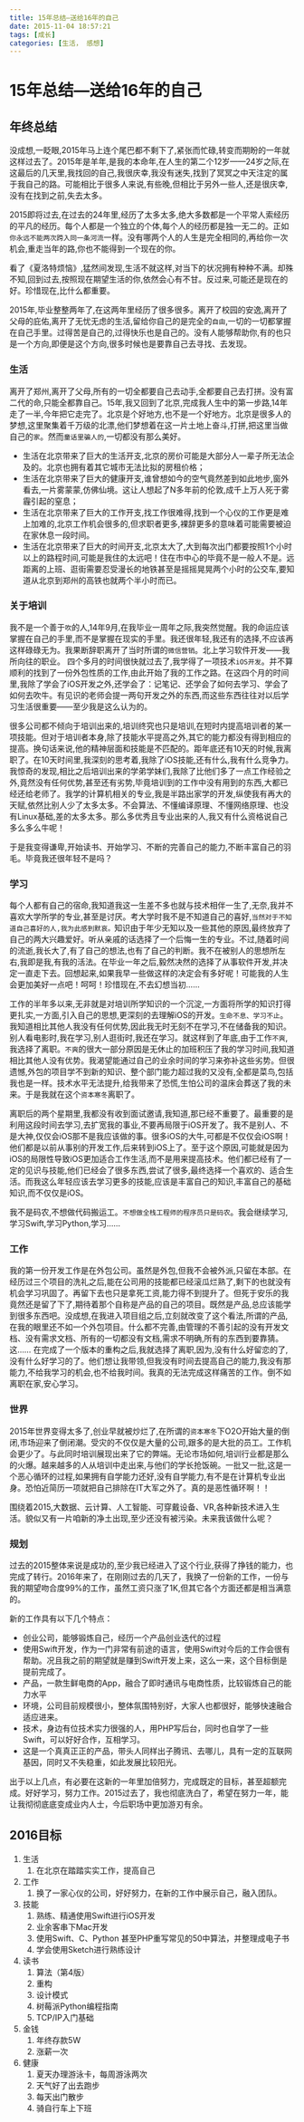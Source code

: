 ```yaml
---
title: 15年总结—送给16年的自己
date: 2015-11-04 18:57:21
tags: [成长]
categories: [生活， 感想]
---
```


# 15年总结—送给16年的自己
## 年终总结
没成想,一眨眼,2015年马上连个尾巴都不剩下了,紧张而忙碌,转变而期盼的一年就这样过去了。2015年是羊年,是我的本命年,在人生的第二个12岁——24岁之际,在这最后的几天里,我找回的自己,我很庆幸,我没有迷失,找到了冥冥之中天注定的属于我自己的路。可能相比于很多人来说,有些晚,但相比于另外一些人,还是很庆幸,没有在找到之前,失去太多。

2015即将过去,在过去的24年里,经历了太多太多,绝大多数都是一个平常人索经历的平凡的经历。每个人都是一个独立的个体,每个人的经历都是独一无二的。正如`你永远不能两次跨入同一条河流`一样。没有哪两个人的人生是完全相同的,再给你一次机会,重走当年的路,你也不能得到一个现在的你。

看了《夏洛特烦恼》,猛然间发现,生活不就这样,对当下的状况拥有种种不满。却殊不知,回到过去,按照现在期望生活的你,依然会心有不甘。反过来,可能还是现在的好。珍惜现在,比什么都重要。

2015年,毕业整整两年了,在这两年里经历了很多很多。离开了校园的安逸,离开了父母的庇佑,离开了无忧无虑的生活,留给你自己的是完全的`自由`,一切的一切都掌握在自己手里。过得苦是自己的,过得快乐也是自己的。没有人能够帮助你,有的也只是一个方向,即便是这个方向,很多时候也是要靠自己去寻找、去发现。

### 生活
离开了郑州,离开了父母,所有的一切全都要自己去动手,全都要自己去打拼。没有富二代的命,只能全都靠自己。15年,我又回到了北京,完成我人生中的第一步路,14年走了一半,今年把它走完了。北京是个好地方,也不是一个好地方。北京是很多人的梦想,这里聚集着千万级的北漂,他们梦想着在这一片土地上奋斗,打拼,把这里当做自己的`家`。然而`童话里骗人的`,一切都没有那么美好。
* 生活在北京带来了巨大的生活开支,北京的房价可能是大部分人一辈子所无法企及的。北京也拥有着其它城市无法比拟的房租价格；
* 生活在北京带来了巨大的健康开支,谁曾想如今的空气竟然差到如此地步,窗外看去,一片雾蒙蒙,仿佛仙境。这让人想起了N多年前的伦敦,成千上万人死于雾霾引起的窒息；
* 生活在北京带来了巨大的工作开支,找工作很难得,找到一个心仪的工作更是难上加难的,北京工作机会很多的,但求职者更多,裸辞更多的意味着可能需要被迫在家休息一段时间。
* 生活在北京带来了巨大的时间开支,北京太大了,大到每次出门都要按照1个小时以上的路程时间,可能是我住的太远吧！住在市中心的毕竟不是一般人不是。远距离的上班、逛街需要忍受漫长的地铁甚至是摇摇晃晃两个小时的公交车,要知道从北京到郑州的高铁也就两个半小时而已。

### 关于培训
我不是一个善于`吹`的人,14年9月,在我毕业一周年之际,我突然觉醒。我的命运应该掌握在自己的手里,而不是掌握在现实的手里。我还很年轻,我还有的选择,不应该再这样碌碌无为。我果断辞职离开了当时所谓的`微信营销`。北上学习软件开发——我所向往的职业。
四个多月的时间很快就过去了,我学得了一项技术`iOS开发`。并不算顺利的找到了一份外包性质的工作,由此开始了我的工作之路。在这四个月的时间里,我除了学会了iOS开发之外,还学会了：记笔记、还学会了如何去学习、学会了如何去吹牛。有见识的老师会提一两句开发之外的东西,而这些东西往往对以后学习生活很重要——至少我是这么认为的。

很多公司都不倾向于培训出来的,培训终究也只是培训,在短时内提高培训者的某一项技能。但对于培训者本身,除了技能水平提高之外,其它的能力都没有得到相应的提高。换句话来说,他的精神层面和技能是不匹配的。距年底还有10天的时候,我离职了。在10天时间里,我深刻的思考着,我除了iOS技能,还有什么,我有什么竞争力。我惊奇的发现,相比之后培训出来的学弟学妹们,我除了比他们多了一点工作经验之外,竟然没有任何优势,甚至还有劣势,毕竟培训到的工作中没有用到的东西,大都已经还给老师了。我学的计算机相关的专业,我是半路出家学的开发,纵使我有再大的天赋,依然比别人少了太多太多。不会算法、不懂编译原理、不懂网络原理、也没有Linux基础,差的太多太多。那么多优秀且专业出来的人,我又有什么资格说自己多么多么牛呢！

于是我变得谦卑,开始读书、开始学习、不断的完善自己的能力,不断丰富自己的羽毛。毕竟我还很年轻不是吗？

### 学习
每个人都有自己的宿命,我知道我这一生差不多也就与技术相伴一生了,无奈,我并不喜欢大学所学的专业,甚至是讨厌。考大学时我不是不知道自己的喜好,`当然对于不知道自己喜好的人,我为此感到默哀。`知识由于年少无知以及一些其他的原因,最终放弃了自己的两大兴趣爱好。听从亲戚的话选择了一个后悔一生的专业。不过,随着时间的流逝,我长大了,有了自己的想法,也有了自己的判断。我不在被别人的思想所左右,我即是我,有我的活法。在毕业一年之后,毅然决然的选择了从事软件开发,并决定一直走下去。回想起来,如果我早一些做这样的决定会有多好呢！可能我的人生会更加美好一点吧！呵呵！珍惜现在,不去幻想当初……

工作的半年多以来,无非就是对培训所学知识的一个沉淀,一方面将所学的知识打得更扎实,一方面,引入自己的思想,更深刻的去理解iOS的开发。`生命不息、学习不止`。我知道相比其他人我没有任何优势,因此我无时无刻不在学习,不在储备我的知识。别人看电影时,我在学习,别人逛街时,我还在学习。就这样到了年底,由于工作`不爽`,我选择了离职。`不爽`的很大一部分原因是无休止的加班积压了我的学习时间,我知道相比其他人没有优势。我渴望能通过自己的业余时间的学习来弥补这些劣势。但很遗憾,外包的项目学不到新的知识、整个部门能力超过我的又没有,全都是菜鸟,包括我也是一样。技术水平无法提升,给我带来了恐慌,生怕公司的温床会葬送了我的未来。于是我就在这个`资本寒冬`离职了。

离职后的两个星期里,我都没有收到面试邀请,我知道,那已经不重要了。最重要的是利用这段时间去学习,去扩宽我的事业,不要再局限于iOS开发了。我不是别人、不是大神,仅仅会iOS那不是我应该做的事。很多iOS的大牛,可都是不仅仅会iOS啊！他们都是以前从事别的开发工作,后来转到iOS上了。至于这个原因,可能就是因为iOS的局限性导致iOS更加适合工作生活,而不是用来提高技术。他们都已经有了一定的见识与技能,他们已经会了很多东西,尝试了很多,最终选择一个喜欢的、适合生活。而我这么年轻应该去学习更多的技能,应该是丰富自己的知识,丰富自己的基础知识,而不仅仅是iOS。

我不是码农,不想做代码搬运工。`不想做全栈工程师的程序员只是码农`。我会继续学习,学习Swift,学习Python,学习……

### 工作
我的第一份开发工作是在外包公司。虽然是外包,但我不会被外派,只留在本部。在经历过三个项目的洗礼之后,能在公司用的技能都已经滚瓜烂熟了,剩下的也就没有机会学习巩固了。再留下去也只是拿死工资,能力得不到提升了。但死于安乐的我竟然还是留了下了,期待着那个自称是产品的自己的项目。既然是产品,总应该能学到很多东西吧。没成想,在我进入项目组之后,立刻就改变了这个看法,所谓的产品,在我的眼里还不如一个外包项目。什么都不完善,由管理的不善引起的没有开发文档、没有需求文档、所有的一切都没有文档,需求不明确,所有的东西到要靠猜。这……  在完成了一个版本的重构之后,我就选择了离职,因为,没有什么好留恋的了,没有什么好学习的了。他们想让我带领,但我没有时间去提高自己的能力,我没有那能力,不给我学习的机会,也不给我时间。我真的无法完成这样痛苦的工作。倒不如离职在家,安心学习。

### 世界
2015年世界变得太多了,创业早就被炒烂了,在所谓的`资本寒冬`下O2O开始大量的倒闭,市场迎来了倒闭潮。受灾的不仅仅是大量的公司,跟多的是大批的员工。工作机会更少了。与此同时培训展现出来了它的弊端。无论市场如何,培训行业都是那么的火爆。越来越多的人从培训中走出来,与他们的学长抢饭碗。一批又一批,这是一个恶心循环的过程,如果拥有自学能力还好,没有自学能力,有不是在计算机专业出身。恐怕近简历一项就把自己排除在IT大军之外了。真的是恶性循环啊！！

围绕着2015,大数据、云计算、人工智能、可穿戴设备、VR,各种新技术进入生活。貌似又有一片咱新的净土出现,至少还没有被污染。未来我该做什么呢？

### 规划
过去的2015整体来说是成功的,至少我已经进入了这个行业,获得了挣钱的能力，也完成了转行。2016年来了，在刚刚过去的几天了，我换了一份新的工作，一份与我的期望吻合度99%的工作，虽然工资只涨了1K,但其它各个方面还都是相当满意的。

新的工作具有以下几个特点：
* 创业公司，能够锻炼自己，经历一个产品创业迭代的过程
* 使用Swift开发，作为一门非常有前途的语言，使用Swift对今后的工作会很有帮助。况且我之前的期望就是赚到Swift开发上来，这么一来，这个目标倒是提前完成了。
* 产品，一款生鲜电商的App，融合了即时通讯与电商性质，比较锻炼自己的能力水平
* 环境，公司目前规模很小，整体氛围特别好，大家人也都很好，能够快速融合适应进来。
* 技术，身边有位技术实力很强的人，用PHP写后台，同时也自学了一些Swift，可以好好合作，互相学习。
* 这是一个真真正正的产品，带头人同样出子腾讯、去哪儿，具有一定的互联网基因，同时又不失稳重，如此发展比较阳光。

出于以上几点，有必要在这新的一年里加倍努力，完成既定的目标，甚至超额完成。好好学习，努力工作。2015过去了，我也彻底洗白了，希望在努力一年，能让我彻彻底底变成业内人士，今后职场中更加游刃有余。

## 2016目标
1. 生活
	1. 在北京在踏踏实实工作，提高自己
2. 工作
	1. 换了一家心仪的公司，好好努力，在新的工作中展示自己，融入团队。
3. 技能
	1. 熟练、精通使用Swift进行iOS开发
	2. 业余客串下Mac开发
	3. 使用Swift、C、Python 甚至PHP重写常见的50中算法，并整理成电子书
	4. 学会使用Sketch进行熟练设计
4. 读书
	1. 算法（第4版）
	2. 重构
	3. 设计模式
	4. 树莓派Python编程指南
	5. TCP/IP入门基础
5. 金钱
	1. 年终存款5W 
	2. 涨薪一次
6. 健康
	1. 夏天办理游泳卡，每周游泳两次
	2. 天气好了出去跑步
	3. 每天出门散步
	4. 骑自行车上下班